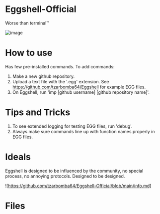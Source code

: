 # Eggshell-Official
Worse than terminal™

![image](https://github.com/user-attachments/assets/4c22156d-c2be-4e5b-81d1-1865072d1134)
# How to use
Has few pre-installed commands. To add commands:
1. Make a new github repository.
2. Upload a text file with the '.egg' extension. See https://github.com/tzarbomba64/Eggshell for example EGG files.
3. On Eggshell, run 'imp [github username] [github repository name]'.

# Tips and Tricks
1. To see extended logging for testing EGG files, run 'debug'.
2. Always make sure commands line up with function names properly in EGG files.

# Ideals
Eggshell is designed to be influenced by the community, no special process, no annoying protocols.
Designed to be designed.

![https://github.com/tzarbomba64/Eggshell-Official/blob/main/info.md]

# Files
